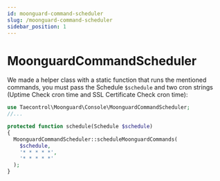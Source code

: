 ```yaml
---
id: moonguard-command-scheduler
slug: /moonguard-command-scheduler
sidebar_position: 1
---
```


# MoonguardCommandScheduler

We made a helper class with a static function that runs the mentioned commands, you must pass the Schedule `$schedule` and two cron strings (Uptime Check cron time and SSL Certificate Check cron time):

```php title="app/Console/Kernel.php"
use Taecontrol\Moonguard\Console\MoonguardCommandScheduler;
//...

protected function schedule(Schedule $schedule)
{
  MoonguardCommandScheduler::scheduleMoonguardCommands(
    $schedule, 
    '* * * * *', 
    '* * * * *'
  );
}
```